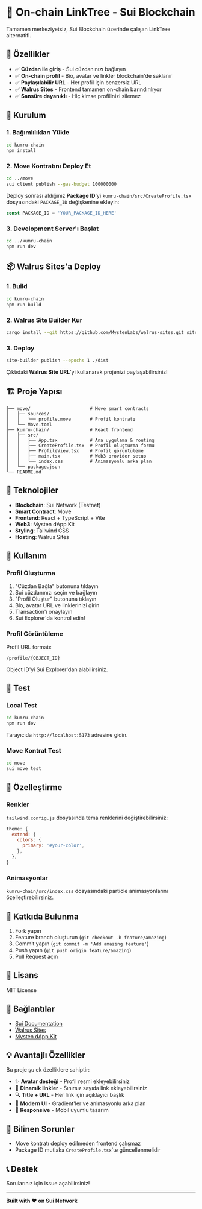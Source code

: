 # 🔗 On-chain LinkTree - Sui Blockchain

Tamamen merkeziyetsiz, Sui Blockchain üzerinde çalışan LinkTree alternatifi.

## 🎯 Özellikler

- ✅ **Cüzdan ile giriş** - Sui cüzdanınızı bağlayın
- ✅ **On-chain profil** - Bio, avatar ve linkler blockchain'de saklanır
- ✅ **Paylaşılabilir URL** - Her profil için benzersiz URL
- ✅ **Walrus Sites** - Frontend tamamen on-chain barındırılıyor
- ✅ **Sansüre dayanıklı** - Hiç kimse profilinizi silemez

## 🚀 Kurulum

### 1. Bağımlılıkları Yükle

```bash
cd kumru-chain
npm install
```

### 2. Move Kontratını Deploy Et

```bash
cd ../move
sui client publish --gas-budget 100000000
```

Deploy sonrası aldığınız **Package ID**'yi `kumru-chain/src/CreateProfile.tsx` dosyasındaki `PACKAGE_ID` değişkenine ekleyin:

```typescript
const PACKAGE_ID = 'YOUR_PACKAGE_ID_HERE'
```

### 3. Development Server'ı Başlat

```bash
cd ../kumru-chain
npm run dev
```

## 📦 Walrus Sites'a Deploy

### 1. Build

```bash
cd kumru-chain
npm run build
```

### 2. Walrus Site Builder Kur

```bash
cargo install --git https://github.com/MystenLabs/walrus-sites.git site-builder
```

### 3. Deploy

```bash
site-builder publish --epochs 1 ./dist
```

Çıktıdaki **Walrus Site URL**'yi kullanarak projenizi paylaşabilirsiniz!

## 🏗️ Proje Yapısı

```
├── move/                      # Move smart contracts
│   ├── sources/
│   │   └── profile.move       # Profil kontratı
│   └── Move.toml
├── kumru-chain/               # React frontend
│   ├── src/
│   │   ├── App.tsx            # Ana uygulama & routing
│   │   ├── CreateProfile.tsx  # Profil oluşturma formu
│   │   ├── ProfileView.tsx    # Profil görüntüleme
│   │   ├── main.tsx           # Web3 provider setup
│   │   └── index.css          # Animasyonlu arka plan
│   └── package.json
└── README.md
```

## 🔧 Teknolojiler

- **Blockchain**: Sui Network (Testnet)
- **Smart Contract**: Move
- **Frontend**: React + TypeScript + Vite
- **Web3**: Mysten dApp Kit
- **Styling**: Tailwind CSS
- **Hosting**: Walrus Sites

## 📝 Kullanım

### Profil Oluşturma

1. "Cüzdan Bağla" butonuna tıklayın
2. Sui cüzdanınızı seçin ve bağlayın
3. "Profil Oluştur" butonuna tıklayın
4. Bio, avatar URL ve linklerinizi girin
5. Transaction'ı onaylayın
6. Sui Explorer'da kontrol edin!

### Profil Görüntüleme

Profil URL formatı:
```
/profile/{OBJECT_ID}
```

Object ID'yi Sui Explorer'dan alabilirsiniz.

## 🧪 Test

### Local Test

```bash
cd kumru-chain
npm run dev
```

Tarayıcıda `http://localhost:5173` adresine gidin.

### Move Kontrat Test

```bash
cd move
sui move test
```

## 🎨 Özelleştirme

### Renkler

`tailwind.config.js` dosyasında tema renklerini değiştirebilirsiniz:

```javascript
theme: {
  extend: {
    colors: {
      primary: '#your-color',
    },
  },
}
```

### Animasyonlar

`kumru-chain/src/index.css` dosyasındaki particle animasyonlarını özelleştirebilirsiniz.

## 🤝 Katkıda Bulunma

1. Fork yapın
2. Feature branch oluşturun (`git checkout -b feature/amazing`)
3. Commit yapın (`git commit -m 'Add amazing feature'`)
4. Push yapın (`git push origin feature/amazing`)
5. Pull Request açın

## 📄 Lisans

MIT License

## 🔗 Bağlantılar

- [Sui Documentation](https://docs.sui.io)
- [Walrus Sites](https://docs.walrus.site)
- [Mysten dApp Kit](https://sdk.mystenlabs.com/dapp-kit)

## 💡 Avantajlı Özellikler

Bu proje şu ek özelliklere sahiptir:

- ✨ **Avatar desteği** - Profil resmi ekleyebilirsiniz
- 🎯 **Dinamik linkler** - Sınırsız sayıda link ekleyebilirsiniz
- 🔍 **Title + URL** - Her link için açıklayıcı başlık
- 🎨 **Modern UI** - Gradient'ler ve animasyonlu arka plan
- 📱 **Responsive** - Mobil uyumlu tasarım

## 🐛 Bilinen Sorunlar

- Move kontratı deploy edilmeden frontend çalışmaz
- Package ID mutlaka `CreateProfile.tsx`'te güncellenmelidir

## 📞 Destek

Sorularınız için issue açabilirsiniz!

---

**Built with ❤️ on Sui Network**